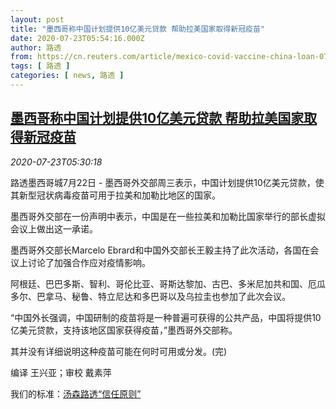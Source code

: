 ```yaml
---
layout: post
title: "墨西哥称中国计划提供10亿美元贷款 帮助拉美国家取得新冠疫苗"
date: 2020-07-23T05:54:16.000Z
author: 路透
from: https://cn.reuters.com/article/mexico-covid-vaccine-china-loan-0723-idCNKCS24O0HS
tags: [ 路透 ]
categories: [ news, 路透 ]
---
```

<!--1595483656000-->
[墨西哥称中国计划提供10亿美元贷款 帮助拉美国家取得新冠疫苗](https://cn.reuters.com/article/mexico-covid-vaccine-china-loan-0723-idCNKCS24O0HS)
------

<div>
<div><i>2020-07-23T05:30:18</i></div><div class="StandardArticleBody_body"><p>路透墨西哥城7月22日 - 墨西哥外交部周三表示，中国计划提供10亿美元贷款，使其新型冠状病毒疫苗可用于拉美和加勒比地区的国家。 </p><p>墨西哥外交部在一份声明中表示，中国是在一些拉美和加勒比国家举行的部长虚拟会议上做出这一承诺。 </p><p>墨西哥外交部长Marcelo Ebrard和中国外交部长王毅主持了此次活动，各国在会议上讨论了加强合作应对疫情影响。 </p><p>阿根廷、巴巴多斯、智利、哥伦比亚、哥斯达黎加、古巴、多米尼加共和国、厄瓜多尔、巴拿马、秘鲁、特立尼达和多巴哥以及乌拉圭也参加了此次会议。 </p><p>“中国外长强调，中国研制的疫苗将是一种普遍可获得的公共产品，中国将提供10亿美元贷款，支持该地区国家获得疫苗，”墨西哥外交部称。 </p><p>其并没有详细说明这种疫苗可能在何时可用或分发。(完) </p><div class="Attribution_container"><div class="Attribution_attribution"><p class="Attribution_content">编译 王兴亚；审校 戴素萍 </p></div></div><div class="StandardArticleBody_trustBadgeContainer"><span class="StandardArticleBody_trustBadgeTitle">我们的标准：</span><span class="trustBadgeUrl"><a href="https://www.thomsonreuters.cn/content/dam/openweb/documents/pdf/china/brochures/about-us-1.pdf">汤森路透“信任原则”</a></span></div></div>
</div>
